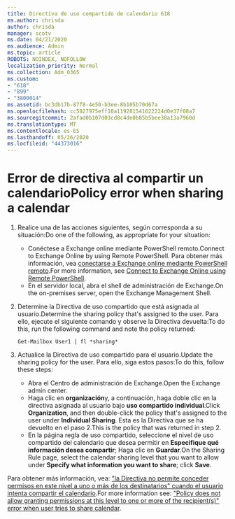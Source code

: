 ```yaml
---
title: Directiva de uso compartido de calendario 618
ms.author: chrisda
author: chrisda
manager: scotv
ms.date: 04/21/2020
ms.audience: Admin
ms.topic: article
ROBOTS: NOINDEX, NOFOLLOW
localization_priority: Normal
ms.collection: Adm_O365
ms.custom:
- "618"
- "899"
- "3800014"
ms.assetid: bc3db17b-87f8-4e50-b3ee-8b105b70d67a
ms.openlocfilehash: cc5827975eff10a119281541622224d0e37f08a7
ms.sourcegitcommit: 2afad0b107d03cd8c4de0b85b5bee38a13a7960d
ms.translationtype: MT
ms.contentlocale: es-ES
ms.lasthandoff: 05/26/2020
ms.locfileid: "44373016"
---
```

# <a name="policy-error-when-sharing-a-calendar"></a><span data-ttu-id="60c43-102">Error de directiva al compartir un calendario</span><span class="sxs-lookup"><span data-stu-id="60c43-102">Policy error when sharing a calendar</span></span>

1. <span data-ttu-id="60c43-103">Realice una de las acciones siguientes, según corresponda a su situación:</span><span class="sxs-lookup"><span data-stu-id="60c43-103">Do one of the following, as appropriate for your situation:</span></span>
    - <span data-ttu-id="60c43-104">Conéctese a Exchange online mediante PowerShell remoto.</span><span class="sxs-lookup"><span data-stu-id="60c43-104">Connect to Exchange Online by using Remote PowerShell.</span></span> <span data-ttu-id="60c43-105">Para obtener más información, vea [conectarse a Exchange online mediante PowerShell remoto](https://technet.microsoft.com/library/jj984289%28v=exchg.160%29.aspx).</span><span class="sxs-lookup"><span data-stu-id="60c43-105">For more information, see [Connect to Exchange Online using Remote PowerShell](https://technet.microsoft.com/library/jj984289%28v=exchg.160%29.aspx).</span></span>
    - <span data-ttu-id="60c43-106">En el servidor local, abra el shell de administración de Exchange.</span><span class="sxs-lookup"><span data-stu-id="60c43-106">On the on-premises server, open the Exchange Management Shell.</span></span>
2. <span data-ttu-id="60c43-107">Determine la Directiva de uso compartido que está asignada al usuario.</span><span class="sxs-lookup"><span data-stu-id="60c43-107">Determine the sharing policy that's assigned to the user.</span></span> <span data-ttu-id="60c43-108">Para ello, ejecute el siguiente comando y observe la Directiva devuelta:</span><span class="sxs-lookup"><span data-stu-id="60c43-108">To do this, run the following command and note the policy returned:</span></span>

    `
    Get-Mailbox User1 | fl *sharing*
    `

3. <span data-ttu-id="60c43-109">Actualice la Directiva de uso compartido para el usuario.</span><span class="sxs-lookup"><span data-stu-id="60c43-109">Update the sharing policy for the user.</span></span> <span data-ttu-id="60c43-110">Para ello, siga estos pasos:</span><span class="sxs-lookup"><span data-stu-id="60c43-110">To do this, follow these steps:</span></span>
    - <span data-ttu-id="60c43-111">Abra el Centro de administración de Exchange.</span><span class="sxs-lookup"><span data-stu-id="60c43-111">Open the Exchange admin center.</span></span>
    - <span data-ttu-id="60c43-112">Haga clic en **organización**y, a continuación, haga doble clic en la directiva asignada al usuario bajo **uso compartido individual**.</span><span class="sxs-lookup"><span data-stu-id="60c43-112">Click **Organization**, and then double-click the policy that's assigned to the user under **Individual Sharing**.</span></span> <span data-ttu-id="60c43-113">Esta es la Directiva que se ha devuelto en el paso 2.</span><span class="sxs-lookup"><span data-stu-id="60c43-113">This is the policy that was returned in step 2.</span></span>
    - <span data-ttu-id="60c43-114">En la página regla de uso compartido, seleccione el nivel de uso compartido del calendario que desea permitir en **Especifique qué información desea compartir**; Haga clic en **Guardar**.</span><span class="sxs-lookup"><span data-stu-id="60c43-114">On the Sharing Rule page, select the calendar sharing level that you want to allow under **Specify what information you want to share**; click **Save**.</span></span>

<span data-ttu-id="60c43-115">Para obtener más información, vea: ["la Directiva no permite conceder permisos en este nivel a uno o más de los destinatarios" cuando el usuario intenta compartir el calendario](https://docs.microsoft.com/exchange/troubleshoot/calendar-sharing/policy-permissions-issue).</span><span class="sxs-lookup"><span data-stu-id="60c43-115">For more information see: ["Policy does not allow granting permissions at this level to one or more of the recipient(s)" error when user tries to share calendar](https://docs.microsoft.com/exchange/troubleshoot/calendar-sharing/policy-permissions-issue).</span></span>
